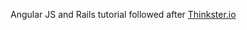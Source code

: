 Angular JS and Rails tutorial followed after [Thinkster.io](https://thinkster.io/angulartutorial/angular-rails/)
